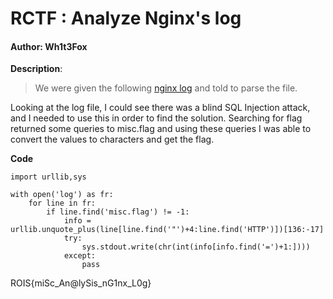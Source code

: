 # RCTF : Analyze Nginx's log

#### Author: Wh1t3Fox

**Description**:
> We were given the following [nginx log](https://bpaste.net/show/d7c952a1d36a) and told to parse the file.

Looking at the log file, I could see there was a blind SQL Injection attack, and I needed to use this in order to find the solution. Searching for flag returned some queries to misc.flag and using these queries I was able to convert the values to characters and get the flag.


**Code**

    import urllib,sys

    with open('log') as fr:
        for line in fr:
            if line.find('misc.flag') != -1:
                info =  urllib.unquote_plus(line[line.find('"')+4:line.find('HTTP')])[136:-17]
                try:
                    sys.stdout.write(chr(int(info[info.find('=')+1:])))
                except:
                    pass

ROIS{miSc_An@lySis_nG1nx_L0g}

